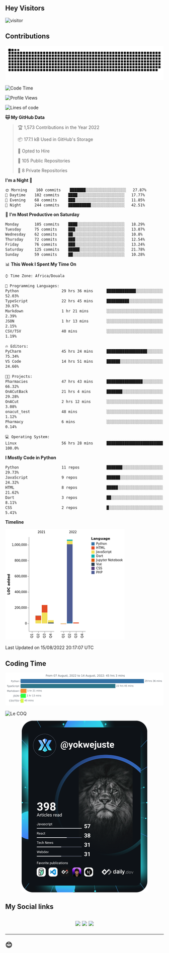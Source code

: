## Hey Visitors
![visitor](https://profile-counter.glitch.me/yokwejuste/count.svg)

## Contributions
<p align="center">
  <img src="https://raw.githubusercontent.com/yokwejuste/yokwejuste/output/github-contribution-grid-snake.svg" />
</p>

<!--START_SECTION:waka-->
![Code Time](http://img.shields.io/badge/Code%20Time-1%2C061%20hrs%2014%20mins-blue)

![Profile Views](http://img.shields.io/badge/Profile%20Views-220-blue)

![Lines of code](https://img.shields.io/badge/From%20Hello%20World%20I%27ve%20Written-1%20Million%20lines%20of%20code-blue)

**🐱 My GitHub Data** 

> 🏆 1,573 Contributions in the Year 2022
 > 
> 📦 177.1 kB Used in GitHub's Storage 
 > 
> 💼 Opted to Hire
 > 
> 📜 105 Public Repositories 
 > 
> 🔑 8 Private Repositories  
 > 
**I'm a Night 🦉** 

```text
🌞 Morning    160 commits    ███████░░░░░░░░░░░░░░░░░░   27.87% 
🌆 Daytime    102 commits    ████░░░░░░░░░░░░░░░░░░░░░   17.77% 
🌃 Evening    68 commits     ███░░░░░░░░░░░░░░░░░░░░░░   11.85% 
🌙 Night      244 commits    ██████████░░░░░░░░░░░░░░░   42.51%

```
📅 **I'm Most Productive on Saturday** 

```text
Monday       105 commits    ████░░░░░░░░░░░░░░░░░░░░░   18.29% 
Tuesday      75 commits     ███░░░░░░░░░░░░░░░░░░░░░░   13.07% 
Wednesday    62 commits     ██░░░░░░░░░░░░░░░░░░░░░░░   10.8% 
Thursday     72 commits     ███░░░░░░░░░░░░░░░░░░░░░░   12.54% 
Friday       76 commits     ███░░░░░░░░░░░░░░░░░░░░░░   13.24% 
Saturday     125 commits    █████░░░░░░░░░░░░░░░░░░░░   21.78% 
Sunday       59 commits     ██░░░░░░░░░░░░░░░░░░░░░░░   10.28%

```


📊 **This Week I Spent My Time On** 

```text
⌚︎ Time Zone: Africa/Douala

💬 Programming Languages: 
Python                   29 hrs 36 mins      █████████████░░░░░░░░░░░░   52.03% 
TypeScript               22 hrs 45 mins      ██████████░░░░░░░░░░░░░░░   39.97% 
Markdown                 1 hr 21 mins        ░░░░░░░░░░░░░░░░░░░░░░░░░   2.39% 
JSON                     1 hr 13 mins        ░░░░░░░░░░░░░░░░░░░░░░░░░   2.15% 
CSV/TSV                  40 mins             ░░░░░░░░░░░░░░░░░░░░░░░░░   1.19%

🔥 Editors: 
PyCharm                  45 hrs 24 mins      ██████████████████░░░░░░░   75.34% 
VS Code                  14 hrs 51 mins      ██████░░░░░░░░░░░░░░░░░░░   24.66%

🐱‍💻 Projects: 
Pharmacies               47 hrs 43 mins      ████████████████░░░░░░░░░   66.32% 
OnACutBack               21 hrs 4 mins       ███████░░░░░░░░░░░░░░░░░░   29.28% 
OnACut                   2 hrs 12 mins       ░░░░░░░░░░░░░░░░░░░░░░░░░   3.08% 
onacut_test              48 mins             ░░░░░░░░░░░░░░░░░░░░░░░░░   1.12% 
Pharmacy                 6 mins              ░░░░░░░░░░░░░░░░░░░░░░░░░   0.14%

💻 Operating System: 
Linux                    56 hrs 28 mins      █████████████████████████   100.0%

```

**I Mostly Code in Python** 

```text
Python                   11 repos            ███████░░░░░░░░░░░░░░░░░░   29.73% 
JavaScript               9 repos             ██████░░░░░░░░░░░░░░░░░░░   24.32% 
HTML                     8 repos             █████░░░░░░░░░░░░░░░░░░░░   21.62% 
Dart                     3 repos             ██░░░░░░░░░░░░░░░░░░░░░░░   8.11% 
CSS                      2 repos             █░░░░░░░░░░░░░░░░░░░░░░░░   5.41%

```


**Timeline**

![Chart not found](https://raw.githubusercontent.com/yokwejuste/yokwejuste/master/charts/bar_graph.png) 


 Last Updated on 15/08/2022 20:17:07 UTC
<!--END_SECTION:waka-->

## Coding Time

[![wakatime-stats](https://github.com/yokwejuste/yokwejuste/blob/master/images/stat.svg)](https://wakatime.com/@yokwejuste)

![Le COQ](https://metrics.lecoq.io/yokwejuste/)
<p align="center">
  <a href="#"><img src="https://github.com/yokwejuste/yokwejuste/blob/master/devcard.svg" width="400" alt="Yonkeu K. Steve's Dev Card"/></a>
</p>
<h2>My Social links<h2>
<p align="center">
  <a href="https://twitter.com/yokwejuste"><img src="https://img.shields.io/badge/twitter-%231DA1F2.svg?style=for-the-badge&logo=Twitter&logoColor=white"></a>
  <a href="https://linkedin.com/in/yokwejuste"><img src="https://img.shields.io/badge/linkedin-%230077B5.svg?style=for-the-badge&logo=linkedin&logoColor=white"></a>
  <a href="https://instagram.com/yokwejuste0"><img src="https://img.shields.io/badge/instagram-%23E4405F.svg?style=for-the-badge&logo=Instagram&logoColor=white"></a>
</p>
<hr>
😊
